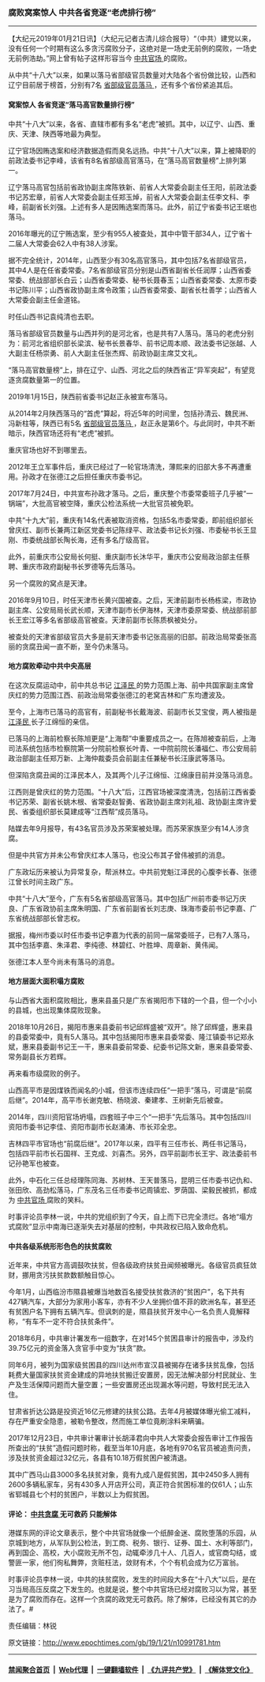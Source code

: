 ### 腐败窝案惊人 中共各省竞逐“老虎排行榜”
------------------------

<p>
 【大纪元2019年01月21日讯】（大纪元记者古清儿综合报导）“（中共）建党以来，没有任何一个时期有这么多贪污腐败分子，这绝对是一场史无前例的腐败，一场史无前例浩劫。”网上曾有帖子这样形容当今
 <a href="http://www.epochtimes.com/gb/tag/%E4%B8%AD%E5%85%B1%E5%AE%98%E5%9C%BA.html">
  中共官场
 </a>
 的腐败。
</p>
<p>
 从中共“十八大”以来，如果以落马省部级官员数量对大陆各个省份做比较，山西和辽宁目前居于榜首，分别有7名
 <a href="http://www.epochtimes.com/gb/tag/%E7%9C%81%E9%83%A8%E7%BA%A7%E5%AE%98%E5%91%98%E8%90%BD%E9%A9%AC.html">
  省部级官员落马
 </a>
 ，还有多个省份紧追其后。
</p>
<h4>
 窝案惊人 各省竞逐“落马高官数量排行榜”
</h4>
<p>
 中共“十八大”以来，各省、直辖市都有多名“老虎”被抓。其中，以辽宁、山西、重庆、天津、陕西等地最为典型。
</p>
<p>
 辽宁官场因贿选案和经济数据造假而臭名远扬。中共“十八大”以来，算上被降职的前政法委书记李峰，该省有8名省部级高官落马，在“落马高官数量榜”上排列第一。
</p>
<p>
 辽宁落马高官包括前省政协副主席陈铁新、前省人大常委会副主任王阳，前政法委书记苏宏章，前省人大常委会副主任郑玉焯，前省人大常委会副主任李文科、李峰，前副省长刘强。上述有多人是因贿选案而落马。此外，前辽宁省委书记王珉也落马。
</p>
<p>
 2016年曝光的辽宁贿选案，至少有955人被查处，其中中管干部34人，辽宁省十二届人大常委会62人中有38人涉案。
</p>
<p>
 据不完全统计，2014年，山西至少有30名高官落马，其中包括7名省部级官员，其中4人是在任省委常委。7名省部级官员分别是山西省副省长任润厚；山西省委常委、统战部部长白云；山西省委常委、秘书长聂春玉；山西省委常委、太原市委书记陈川平；山西省政协副主席令政策；山西省委常委、副省长杜善学；山西省人大常委会副主任金道铭。
</p>
<p>
 时任山西书记袁纯清也去职。
</p>
<p>
 落马省部级官员数量与山西并列的是河北省，也是共有7人落马。落马的老虎分别为：前河北省组织部长梁滨、秘书长景春华、前书记周本顺、政法委书记张越、人大副主任杨崇勇、前人大副主任张杰辉、前政协副主席艾文礼。
</p>
<p>
 “落马高官数量榜”上，排在辽宁、山西、河北之后的陕西省正“异军突起”，有望竞逐贪腐数量第一的位置。
</p>
<p>
 2019年1月15日，陕西前省委书记赵正永被宣布落马。
</p>
<p>
 从2014年2月陕西落马的“首虎”算起，将近5年的时间里，包括孙清云、魏民洲、冯新柱等，陕西已有5名
 <a href="http://www.epochtimes.com/gb/tag/%E7%9C%81%E9%83%A8%E7%BA%A7%E5%AE%98%E5%91%98%E8%90%BD%E9%A9%AC.html">
  省部级官员落马
 </a>
 ，赵正永是第6个。与此同时，中共不断暗示，陕西官场还将有“老虎”被抓。
</p>
<p>
 重庆官场也好不到哪里去。
</p>
<p>
 2012年王立军事件后，重庆已经过了一轮官场清洗，薄熙来的旧部大多不再遭重用。孙政才在张德江之后担任重庆市委书记。
</p>
<p>
 2017年7月24日，中共宣布孙政才落马。之后，重庆整个市委常委班子几乎被“一锅端”，大批高官被空降，重庆公检法系统一大批官员被免职。
</p>
<p>
 中共“十九大”前，重庆有14名代表被取消资格，包括5名市委常委，即前组织部长曾庆红、副市长兼两江新区党委书记陈绿平、政法委书记长刘强、市委秘书长王显刚、市委统战部长陶长海，还有多名厅级高官。
</p>
<p>
 此外，前重庆市公安局长何挺、重庆副市长沐华平，重庆市公安局政治部主任蔡聘、重庆市政府副秘书长罗德等先后落马。
</p>
<p>
 另一个腐败的窝点是天津。
</p>
<p>
 2016年9月10日，时任天津市长黄兴国被查。之后，天津前副市长杨栋梁，市政协副主席、公安局局长武长顺，天津市副市长伊海林，天津市委原常委、统战部前部长王宏江等多名省部级高官被查。天津前副市长陈质枫被处分。
</p>
<p>
 被查处的天津省部级官员大多是前天津市委书记张高丽的旧部。前政治局常委张高丽的贪腐丑闻一直不断，至今仍未落马。
</p>
<h4>
 地方腐败牵动中共中央高层
</h4>
<p>
 在这次反腐运动中，前中共总书记
 <a href="http://www.epochtimes.com/gb/tag/%E6%B1%9F%E6%B3%BD%E6%B0%91.html">
  江泽民
 </a>
 的势力范围上海、前中共国家副主席曾庆红的势力范围江西、前政治局常委张德江的老窝吉林和广东均遭波及。
</p>
<p>
 至今，上海市已落马的高官有，前副秘书长戴海波、前副市长艾宝俊，两人被指是
 <a href="http://www.epochtimes.com/gb/tag/%E6%B1%9F%E6%B3%BD%E6%B0%91.html">
  江泽民
 </a>
 长子江绵恒的亲信。
</p>
<p>
 已落马的上海前检察长陈旭更是“上海帮”中重要成员之一。在陈旭被查前后，上海司法系统包括市检察院第一分院前检察长叶青、一中院前院长潘福仁、市公安局前政治部副主任郑万新、上海仲裁委员会前副主任兼秘书长汪康武等落马。
</p>
<p>
 但深陷贪腐丑闻的江泽民本人，及其两个儿子江绵恒、江绵康目前并没落马消息。
</p>
<p>
 江西则是曾庆红的势力范围。“十八大”后，江西官场被深度清洗，包括前江西省委书记苏荣、副省长姚木根、省常委赵智勇、省政协副主席刘礼祖、政协副主席许爱民、省委组织部长莫建成等“江西帮”成员落马。
</p>
<p>
 陆媒去年9月报导，有43名官员涉及苏荣案被处理。而苏荣家族至少有14人涉贪腐。
</p>
<p>
 但是中共官方并未公布曾庆红本人落马，也没公布其子曾伟被抓的消息。
</p>
<p>
 广东政坛历来被认为异常复杂，帮派林立。中共前党魁江泽民的心腹李长春、张德江曾长时间主政广东。
</p>
<p>
 中共“十八大”至今，广东有5名省部级高官落马。其中包括广州前市委书记万庆良、广东省政协前主席朱明国、广东省前副省长刘志庚、珠海市委前书记李嘉、广东省统战部部长曾志权。
</p>
<p>
 据报，梅州市委以时任市委书记李嘉为代表的前同一届常委班子，已有7人落马，其中包括李嘉、朱泽君、李纯德、林碧红、叶胜坤、周章新、黄伟闻。
</p>
<p>
 张德江本人至今尚未有落马的消息。
</p>
<h4>
 地方层面大面积塌方腐败
</h4>
<p>
 与山西省大面积腐败相比，惠来县虽只是广东省揭阳市下辖的一个县，但一个小小的县城，也出现集体腐败现象。
</p>
<p>
 2018年10月26日，揭阳市惠来县委前书记邱辉盛被“双开”。除了邱辉盛，惠来县的县委常委中，竟有5人落马。其中包括揭阳市惠来县委常委、隆江镇委书记郑永斌，惠来县委副书记王一干，惠来县委前常委、纪委书记陈文新，惠来县委常委、常务副县长方若辉。
</p>
<p>
 再来看市级腐败的例子。
</p>
<p>
 山西高平市是因煤铁而闻名的小城，但该市连续四任“一把手”落马，可谓是“前腐后继”。2014年，高平市长谢克敏、杨晓波、秦建孝、王树新先后被查。
</p>
<p>
 2014年，四川资阳官场坍塌，四套班子中三个“一把手”先后落马。其中包括四川资阳市委书记李佳、资阳市副市长赵涌涛、市长邓全忠。
</p>
<p>
 吉林四平市官场也“前腐后继”。2017年以来，四平有三任市长、两任书记落马，包括四平前市长石国祥、王克成、刘喜杰。另外，四平前副市长王宇、政法委前书记孙艳军也被查。
</p>
<p>
 此外，中石化三任总经理陈同海、苏树林、王天普落马，昆明三任市委书记仇和、张田欣、高劲松落马，广东茂名三任市委书记周镇宏、罗荫国、梁毅民被抓，都成为
 <a href="http://www.epochtimes.com/gb/tag/%E4%B8%AD%E5%85%B1%E5%AE%98%E5%9C%BA.html">
  中共官场
 </a>
 腐败的笑料。
</p>
<p>
 时事评论员李林一说，中共的党组织到了今天，自上而下已完全溃烂。各地“塌方式腐败”显示中南海已逐渐失去对基层的控制，中共政权已陷入致命危机。
</p>
<h4>
 中共各级系统形形色色的扶贫腐败
</h4>
<p>
 近年来，中共官方高调鼓吹扶贫，但各级政府扶贫丑闻频被曝光。各级官员疯狂敛财，挪用贪污扶贫款数额触目惊心。
</p>
<p>
 今年1月，山西临汾市隰县被爆当地数百名接受扶贫救济的“贫困户”，名下共有427辆汽车，大部分为家用小客车，亦有不少人坐拥价值不菲的欧洲名车，甚至还有贫困户名下拥有五辆汽车。但讽刺的是，隰县扶贫开发中心一名负责人竟解释称，“有车不一定不符合扶贫条件”。
</p>
<p>
 2018年6月，中共审计署发布一组数字，在对145个贫困县审计的报告中，涉及约39.75亿元的资金落入贪官手中变为“扶贪”款。
</p>
<p>
 同年6月，被列为国家级贫困县的四川达州市宣汉县被揭存在诸多扶贫乱像，包括耗费大量国家扶贫资金建成的异地扶贫搬迁安置房，因无法解决部分村民就业、生产及生活保障问题而大量空置；一些安置房还出现漏水等问题，导致村民无法入住。
</p>
<p>
 甘肃省折达公路是投资近16亿元修建的扶贫公路。去年4月被媒体曝光偷工减料，存在严重安全隐患，被勒令整改，然而施工单位竟刷涂料来瞒骗。
</p>
<p>
 2017年12月23日，中共审计署审计长胡泽君向中共人大常委会报告审计工作报告所查出的“扶贫”造假问题时称，截至当年10月底，各地有970名官员被追责问责，涉及扶贫资金超过32亿元，各县有10.18万假贫困户被清退。
</p>
<p>
 其中广西马山县3000多名扶贫对象，竟有九成八是假贫困，其中2450多人拥有2600多辆私家车，另有430多人开店开公司，真正符合贫困标准的仅61人；山东省郓城县七个村的贫困户，半数以上为假贫困。
</p>
<h4>
 <strong>
  评论：
  <a href="http://www.epochtimes.com/gb/tag/%E4%B8%AD%E5%85%B1%E8%B4%AA%E8%85%90.html">
   中共贪腐
  </a>
  无可救药 只能解体
 </strong>
</h4>
<p>
 港媒东网的评论文章表示，整个中共官场就像一个纸醉金迷、腐败堕落的乐园，从京城到地方，从军队到公检法，到工商、税务、银行、证券、国土、水利等部门，再到国企、高校，大小腐败无所不包，动辄牵涉几十人、几百人，或官商勾结，或警匪一家，他们徇私舞弊，贪赃枉法，敛财有术，个个有机会成为亿万富翁。
</p>
<p>
 时事评论员李林一说，中共的扶贫腐败，发生的时间段大多在“十八大”以后，是在习当局高压反腐之下发生的。也就是说，整个中共官场已经对腐败习以为常，甚至是为了腐败而存在。这样一个贪腐的政党无可救药。除了解体，已经没有其它的办法了。#
</p>
<p>
 责任编辑：林锐
</p>

原文链接：http://www.epochtimes.com/gb/19/1/21/n10991781.htm


------------------------
#### [禁闻聚合首页](https://github.com/gfw-breaker/banned-news/blob/master/README.md) &nbsp;|&nbsp; [Web代理](https://github.com/gfw-breaker/open-proxy/blob/master/README.md) &nbsp;|&nbsp; [一键翻墙软件](https://github.com/gfw-breaker/nogfw/blob/master/README.md) &nbsp;|&nbsp; [《九评共产党》](https://github.com/gfw-breaker/9ping.md/blob/master/README.md#九评之一评共产党是什么) &nbsp;|&nbsp; [《解体党文化》](https://github.com/gfw-breaker/jtdwh.md/blob/master/README.md#绪论)